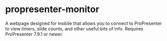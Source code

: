 # propresenter-monitor

A webpage designed for mobile that allows you to connect to ProPresenter to view timers, slide counts, and other useful bits of info. Requires ProPresenter 7.9.1 or newer.
